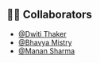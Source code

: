 ## 👨‍💻 Collaborators
- [@Dwiti Thaker](https://github.com/DwitiThaker)
- [@Bhavya Mistry](https://github.com/Bhavya-Mistry)
- [@Manan Sharma](https://github.com/manan-25)

